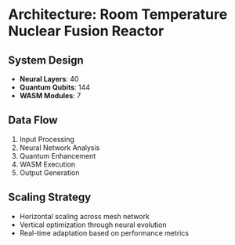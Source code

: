 # Architecture: Room Temperature Nuclear Fusion Reactor

## System Design
- **Neural Layers**: 40
- **Quantum Qubits**: 144
- **WASM Modules**: 7

## Data Flow
1. Input Processing
2. Neural Network Analysis
3. Quantum Enhancement
4. WASM Execution
5. Output Generation

## Scaling Strategy
- Horizontal scaling across mesh network
- Vertical optimization through neural evolution
- Real-time adaptation based on performance metrics
